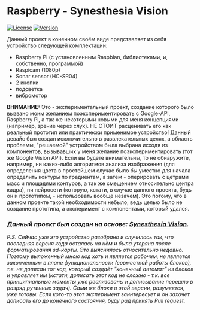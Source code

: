 # Raspberry - Synesthesia Vision
[![License](https://img.shields.io/badge/LICENSE-The%20Unlicense-green?style=flat-square)](/LICENSE)  [![Version](https://img.shields.io/badge/VERSION-DEBUG%20--%20demonstrable-yellow?style=flat-square)](https://github.com/averov90/RaspberryPi-SyneVis_Proj/releases)

Данный проект в конечном своём виде представляет из себя устройство следующей комплектации:
- Raspberry Pi (с установленным Raspbian, библиотеками, и, собственно, программой)
- Raspicam (1080p)
- Sonar sensor (HC-SR04)
- 2 кнопки
- подсветка
- вибромотор

**ВНИМАНИЕ:** Это - экспериментальный проект, создание которого было вызвано моим желанием поэкспериментировать с Google-API, Raspberry Pi, а так же некоторыми новыми для меня концепциями (например, зрение через слух). НЕ СТОИТ расценивать его как реальный прототип или практически применимое устройство! Данный девайс был создан исключительно в развлекательных целях, а область проблемы, "решаемой" устройством была выбрана исходя из компонентов, вызывавших у меня желание поэкспериментировать (тот же Google Vision API). Если вы будете внимательны, то не обнаружите, например, ни каких-либо алгоритмов анализа изображения (для определения цвета в простейшем случае было бы уместно для начала определить контуры по градиентам, а затем - оперировать с цетрами масс и площадями контуров, а так же смещением относительно центра кадра), ни нейросети (которую, кстати, в случае данного проекта, будь он и прототипом, - использовать вообще незачем). Это потому, что в данном проекте такой необходимости небыло, ведь целью было не создание прототипа, а эксперимент с компонентами, который удался.

### *Данный проект был создан на основе: [Synesthesia Vision](https://github.com/averov90/Synesthesia-Vision).*

*P.S. Сейчас уже это устройство разобрано и случилось так, что последняя версия кода осталась на нём и была утеряна после форматирования sd-карты. Это выяснилось относительно недавно. Поэтому выложенный мною код хоть и является рабочим, не является законченным в плане функциональности (совместной работы блоков), т.е. не дописан тот код, который создаёт "конечный автомат" из блоков и управляет им (кстати, дописать этот код не сложно - т.к. все принципиальные моменты уже реализованы и дописывание перешло в разряд рутинных задач). Сами же блоки в этой версии, разумеется, уже готовы. Если кого-то этот эксперимент заинтересует и он захочет дописать его до конечного состояния, буду рад принять Pull request.*

